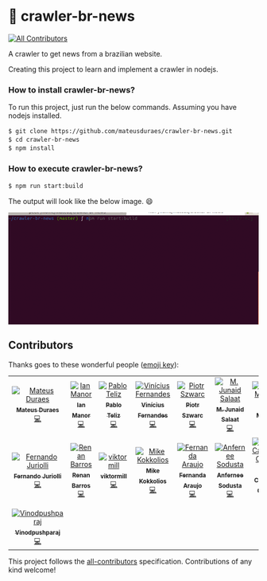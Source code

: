 # :newspaper:  crawler-br-news
[![All Contributors](https://img.shields.io/badge/all_contributors-15-orange.svg?style=flat-square)](#contributors)

A crawler to get news from a brazilian website.

Creating this project to learn and implement a crawler in nodejs.

### How to install crawler-br-news?

To run this project, just run the below commands. Assuming you have nodejs installed.

```sh
$ git clone https://github.com/mateusduraes/crawler-br-news.git
$ cd crawler-br-news
$ npm install
```

### How to execute crawler-br-news?

```sh
$ npm run start:build
```

The output will look like the below image. :smile:

<img align="center" src="lib.gif" alt="Gif showing project">


## Contributors

Thanks goes to these wonderful people ([emoji key](https://allcontributors.org/docs/en/emoji-key)):

<!-- ALL-CONTRIBUTORS-LIST:START - Do not remove or modify this section -->
<!-- prettier-ignore -->
<table><tr><td align="center"><a href="http://mateusduraes.github.io/"><img src="https://avatars2.githubusercontent.com/u/19319404?v=4" width="100px;" alt="Mateus Duraes"/><br /><sub><b>Mateus Duraes</b></sub></a><br /><a href="https://github.com/mateusduraes/crawler-br-news/commits?author=mateusduraes" title="Code">💻</a></td><td align="center"><a href="https://github.com/imvm"><img src="https://avatars1.githubusercontent.com/u/9863339?v=4" width="100px;" alt="Ian Manor"/><br /><sub><b>Ian Manor</b></sub></a><br /><a href="https://github.com/mateusduraes/crawler-br-news/commits?author=imvm" title="Code">💻</a></td><td align="center"><a href="https://github.com/teliz"><img src="https://avatars1.githubusercontent.com/u/5104527?v=4" width="100px;" alt="Pablo Teliz"/><br /><sub><b>Pablo Teliz</b></sub></a><br /><a href="https://github.com/mateusduraes/crawler-br-news/commits?author=teliz" title="Code">💻</a></td><td align="center"><a href="https://github.com/viniciusdfx"><img src="https://avatars2.githubusercontent.com/u/15911448?v=4" width="100px;" alt="Vinícius Fernandes"/><br /><sub><b>Vinícius Fernandes</b></sub></a><br /><a href="https://github.com/mateusduraes/crawler-br-news/commits?author=viniciusdfx" title="Code">💻</a></td><td align="center"><a href="https://github.com/blackpioter"><img src="https://avatars0.githubusercontent.com/u/8004647?v=4" width="100px;" alt="Piotr Szwarc"/><br /><sub><b>Piotr Szwarc</b></sub></a><br /><a href="https://github.com/mateusduraes/crawler-br-news/commits?author=blackpioter" title="Code">💻</a></td><td align="center"><a href="http://stackoverflow.com/users/4727212/jsalaat"><img src="https://avatars2.githubusercontent.com/u/9829936?v=4" width="100px;" alt="M. Junaid Salaat"/><br /><sub><b>M. Junaid Salaat</b></sub></a><br /><a href="https://github.com/mateusduraes/crawler-br-news/commits?author=JSalaat" title="Code">💻</a></td><td align="center"><a href="https://isanio.com"><img src="https://avatars2.githubusercontent.com/u/3224086?v=4" width="100px;" alt="Isânio Moraes"/><br /><sub><b>Isânio Moraes</b></sub></a><br /><a href="https://github.com/mateusduraes/crawler-br-news/commits?author=isaniomoraes" title="Code">💻</a></td></tr><tr><td align="center"><a href="https://github.com/fjuriolli"><img src="https://avatars3.githubusercontent.com/u/24993745?v=4" width="100px;" alt="Fernando Juriolli"/><br /><sub><b>Fernando Juriolli</b></sub></a><br /><a href="https://github.com/mateusduraes/crawler-br-news/commits?author=fjuriolli" title="Code">💻</a></td><td align="center"><a href="https://github.com/renanrbs"><img src="https://avatars2.githubusercontent.com/u/12678243?v=4" width="100px;" alt="Renan Barros"/><br /><sub><b>Renan Barros</b></sub></a><br /><a href="https://github.com/mateusduraes/crawler-br-news/commits?author=renanrbs" title="Code">💻</a></td><td align="center"><a href="https://github.com/viktormill"><img src="https://avatars1.githubusercontent.com/u/34271160?v=4" width="100px;" alt="viktormill"/><br /><sub><b>viktormill</b></sub></a><br /><a href="https://github.com/mateusduraes/crawler-br-news/commits?author=viktormill" title="Code">💻</a></td><td align="center"><a href="https://www.linkedin.com/in/mike-kokkolios"><img src="https://avatars1.githubusercontent.com/u/9141685?v=4" width="100px;" alt="Mike Kokkolios"/><br /><sub><b>Mike Kokkolios</b></sub></a><br /><a href="https://github.com/mateusduraes/crawler-br-news/commits?author=mikekok" title="Code">💻</a></td><td align="center"><a href="https://github.com/fernandaaraujo"><img src="https://avatars2.githubusercontent.com/u/7524675?v=4" width="100px;" alt="Fernanda Araujo"/><br /><sub><b>Fernanda Araujo</b></sub></a><br /><a href="https://github.com/mateusduraes/crawler-br-news/commits?author=fernandaaraujo" title="Code">💻</a></td><td align="center"><a href="http://www.dinosaurfiles.co/"><img src="https://avatars0.githubusercontent.com/u/10389490?v=4" width="100px;" alt="Anfernee Sodusta"/><br /><sub><b>Anfernee Sodusta</b></sub></a><br /><a href="https://github.com/mateusduraes/crawler-br-news/commits?author=dinosaurfiles" title="Code">💻</a></td><td align="center"><a href="https://github.com/lucascco"><img src="https://avatars2.githubusercontent.com/u/6581094?v=4" width="100px;" alt="Lucas Carvalho Corrêa"/><br /><sub><b>Lucas Carvalho Corrêa</b></sub></a><br /><a href="https://github.com/mateusduraes/crawler-br-news/commits?author=lucascco" title="Code">💻</a></td></tr><tr><td align="center"><a href="https://github.com/Vinodpushparaj"><img src="https://avatars0.githubusercontent.com/u/14032836?v=4" width="100px;" alt="Vinodpushparaj"/><br /><sub><b>Vinodpushparaj</b></sub></a><br /><a href="https://github.com/mateusduraes/crawler-br-news/commits?author=Vinodpushparaj" title="Code">💻</a></td></tr></table>

<!-- ALL-CONTRIBUTORS-LIST:END -->

This project follows the [all-contributors](https://github.com/all-contributors/all-contributors) specification. Contributions of any kind welcome!